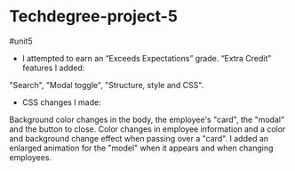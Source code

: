 # Techdegree-project-5
 #unit5

 - I attempted to earn an “Exceeds Expectations” grade. “Extra Credit” features I added:

"Search", "Modal toggle", "Structure, style and CSS".

- CSS changes I made:

Background color changes in the body, the employee's "card", the "modal" and the button to close. Color changes in employee information and a color and background change effect when passing over a "card".
I added an enlarged animation for the "model" when it appears and when changing employees.
